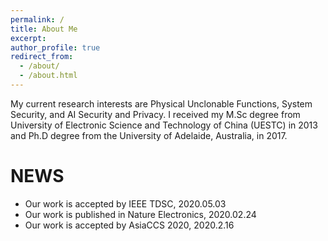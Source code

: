 ```yaml
---
permalink: /
title: About Me
excerpt: 
author_profile: true
redirect_from: 
  - /about/
  - /about.html
---
```


My current research interests are Physical Unclonable Functions, System Security, and AI Security and Privacy. I received  my  M.Sc  degree  from University of Electronic Science and Technology of China (UESTC) in 2013 and Ph.D degree from the University of Adelaide, Australia, in 2017. 

NEWS
====
* Our work is accepted by IEEE TDSC, 2020.05.03
* Our work is published in Nature Electronics, 2020.02.24
* Our work is accepted by AsiaCCS 2020, 2020.2.16
